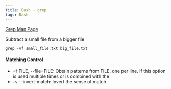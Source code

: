 ```yaml
---
title: Bash - grep
tags: Bash
---
```


[Grep Man Page](https://man7.org/linux/man-pages/man1/grep.1.html)

Subtract a small file from a bigger file

```
grep -vf small_file.txt big_file.txt
```

#### Matching Control

- `-f` FILE, --file=FILE: Obtain patterns from FILE, one per line.  If this option is used multiple times or is combined with the 
- `-v` --invert-match: Invert the sense of match